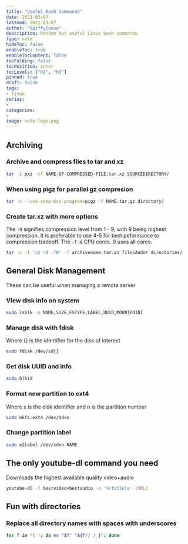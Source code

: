 ```yaml
---
title: "Useful Bash Commands"
date: 2021-03-07
lastmod: 2021-03-07
author: "SpiffyGoose"
description: Random but useful Linux bash commands
type: note
hideToc: false
enableToc: true
enableTocContent: false
tocFolding: false
tocPosition: inner
tocLevels: ["h2", "h3"]
pinned: true
draft: false
tags:
- linux
series:
-
categories:
-
image: note-logo.png
---
```


## Archiving

### Archive and compress files to tar and xz 
```bash
tar -I pxz -cf NAME-OF-COMPRESSED-FILE.tar.xz SOURCEDIRECTORY/
```

### When using pigz for parallel gz compresion 
```bash
tar -c --use-compress-program=pigz -f NAME.tar.gz directory/
```

### Create tar.xz with more options
The `-9` signifies compression level from 1 - 9, with 9 being highest compression. It is preferable to use 4-5 for best peformance to compression tradeoff. The `-T` is CPU cores. 0 uses all cores.
```bash
tar -c -I 'xz -9 -T0' -f archivename.tar.xz filesAndor directories/
```

## General Disk Management

These can be useful when managing a remote server

### View disk info on system

```bash
sudo lsblk -o NAME,SIZE,FSTYPE,LABEL,UUID,MOUNTPOINT
```

### Manage disk with fdisk
Where {} is the identifier for the disk of interest
```bash
sudo fdisk /dev/sd{}
```

### Get disk UUID and info

```bash
sudo blkid
```

### Format new partition to ext4
Where x is the disk identifier and n is the partition number
```bash
sudo mkfs.ext4 /dev/sdxn
``` 

### Change partition label
```bash
sudo e2label /dev/sdxn NAME
```

## The only youtube-dl command you need
Downloads the highest available quality video+audio
```bash
youtube-dl -f bestvideo+bestaudio -o '%(title)s' [URL]
```

## Fun with directories

### Replace all directory names with spaces with underscores
```bash
for f in *\ *; do mv "$f" "${f// /_}"; done
```

